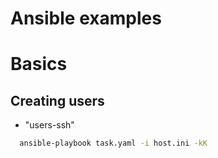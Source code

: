 # Ansible examples

# Basics

## Creating users
 - "users-ssh"
```sh
  ansible-playbook task.yaml -i host.ini -kK
```
